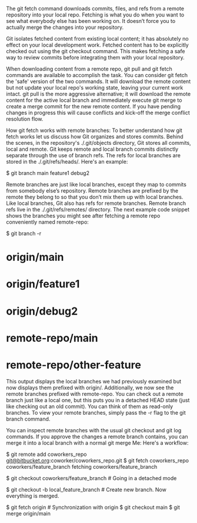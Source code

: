 The git fetch command downloads commits, files, and refs from a remote repository into your local repo. Fetching is what you do when you want to see what everybody else has been working on. It doesn’t force you to actually merge the changes into your repository. 

Git isolates fetched content from existing local content; it has absolutely no effect on your local development work. Fetched content has to be explicitly checked out using the git checkout command. This makes fetching a safe way to review commits before integrating them with your local repository.

When downloading content from a remote repo, git pull and git fetch commands are available to accomplish the task. You can consider git fetch the 'safe' version of the two commands. It will download the remote content but not update your local repo's working state, leaving your current work intact. git pull is the more aggressive alternative; it will download the remote content for the active local branch and immediately execute git merge to create a merge commit for the new remote content. If you have pending changes in progress this will cause conflicts and kick-off the merge conflict resolution flow.

How git fetch works with remote branches:
To better understand how git fetch works let us discuss how Git organizes and stores commits. Behind the scenes, in the repository's ./.git/objects directory, Git stores all commits, local and remote. Git keeps remote and local branch commits distinctly separate through the use of branch refs. The refs for local branches are stored in the ./.git/refs/heads/. Here's an example:

$ git branch
main
feature1
debug2

Remote branches are just like local branches, except they map to commits from somebody else’s repository. Remote branches are prefixed by the remote they belong to so that you don’t mix them up with local branches. Like local branches, Git also has refs for remote branches. Remote branch refs live in the ./.git/refs/remotes/ directory. The next example code snippet shows the branches you might see after fetching a remote repo conveniently named remote-repo:

$ git branch -r
# origin/main
# origin/feature1
# origin/debug2
# remote-repo/main
# remote-repo/other-feature

This output displays the local branches we had previously examined but now displays them prefixed with origin/. Additionally, we now see the remote branches prefixed with remote-repo. You can check out a remote branch just like a local one, but this puts you in a detached HEAD state (just like checking out an old commit). You can think of them as read-only branches. To view your remote branches, simply pass the -r flag to the git branch command.

You can inspect remote branches with the usual git checkout and git log commands. If you approve the changes a remote branch contains, you can merge it into a local branch with a normal git merge
Me: Here's a workflow:

$ git remote add coworkers_repo git@bitbucket.org:coworker/coworkers_repo.git
$ git fetch coworkers_repo coworkers/feature_branch 
fetching coworkers/feature_branch

$ git checkout coworkers/feature_branch # Going in a detached mode 

$ git checkout -b local_feature_branch  # Create new branch. Now everything is merged.

$ git fetch origin # Synchronization with origin
$ git checkout main
$ git merge origin/main
